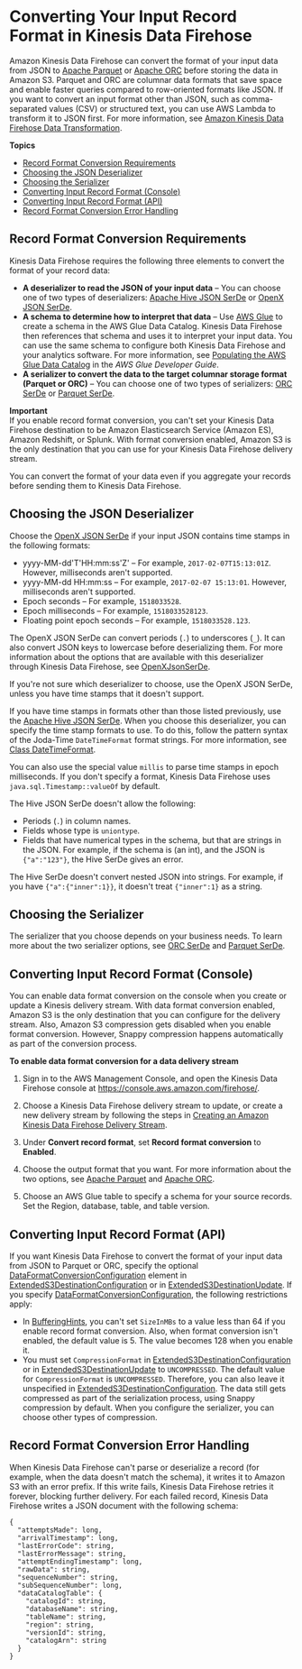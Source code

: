 # Converting Your Input Record Format in Kinesis Data Firehose<a name="record-format-conversion"></a>

Amazon Kinesis Data Firehose can convert the format of your input data from JSON to [Apache Parquet](https://parquet.apache.org/) or [Apache ORC](https://orc.apache.org/) before storing the data in Amazon S3\. Parquet and ORC are columnar data formats that save space and enable faster queries compared to row\-oriented formats like JSON\. If you want to convert an input format other than JSON, such as comma\-separated values \(CSV\) or structured text, you can use AWS Lambda to transform it to JSON first\. For more information, see [Amazon Kinesis Data Firehose Data Transformation](data-transformation.md)\.

**Topics**
+ [Record Format Conversion Requirements](#record-format-conversion-concepts)
+ [Choosing the JSON Deserializer](#record-format-conversion-deserializers)
+ [Choosing the Serializer](#record-format-conversion-serializers)
+ [Converting Input Record Format \(Console\)](#record-format-conversion-using-console)
+ [Converting Input Record Format \(API\)](#record-format-conversion-using-api)
+ [Record Format Conversion Error Handling](#record-format-conversion-error-handling)

## Record Format Conversion Requirements<a name="record-format-conversion-concepts"></a>

Kinesis Data Firehose requires the following three elements to convert the format of your record data: 
+ **A deserializer to read the JSON of your input data** – You can choose one of two types of deserializers: [Apache Hive JSON SerDe](https://cwiki.apache.org/confluence/display/Hive/LanguageManual+DDL#LanguageManualDDL-JSON) or [OpenX JSON SerDe](https://github.com/rcongiu/Hive-JSON-Serde)\.
+ **A schema to determine how to interpret that data** – Use [AWS Glue](http://docs.aws.amazon.com/glue/latest/dg/what-is-glue.html) to create a schema in the AWS Glue Data Catalog\. Kinesis Data Firehose then references that schema and uses it to interpret your input data\. You can use the same schema to configure both Kinesis Data Firehose and your analytics software\. For more information, see [Populating the AWS Glue Data Catalog](http://docs.aws.amazon.com/glue/latest/dg/populate-data-catalog.html) in the *AWS Glue Developer Guide*\.
+ **A serializer to convert the data to the target columnar storage format \(Parquet or ORC\)** – You can choose one of two types of serializers: [ORC SerDe](https://cwiki.apache.org/confluence/display/Hive/LanguageManual+ORC) or [Parquet SerDe](https://cwiki.apache.org/confluence/display/Hive/Parquet)\.

**Important**  
If you enable record format conversion, you can't set your Kinesis Data Firehose destination to be Amazon Elasticsearch Service \(Amazon ES\), Amazon Redshift, or Splunk\. With format conversion enabled, Amazon S3 is the only destination that you can use for your Kinesis Data Firehose delivery stream\.

You can convert the format of your data even if you aggregate your records before sending them to Kinesis Data Firehose\.

## Choosing the JSON Deserializer<a name="record-format-conversion-deserializers"></a>

Choose the [OpenX JSON SerDe](https://github.com/rcongiu/Hive-JSON-Serde) if your input JSON contains time stamps in the following formats:
+  yyyy\-MM\-dd'T'HH:mm:ss'Z' – For example, `2017-02-07T15:13:01Z`\. However, milliseconds aren't supported\.
+  yyyy\-MM\-dd HH:mm:ss – For example, `2017-02-07 15:13:01`\. However, milliseconds aren't supported\.
+  Epoch seconds – For example, `1518033528`\.
+  Epoch milliseconds – For example, `1518033528123`\.
+  Floating point epoch seconds – For example, `1518033528.123`\.

The OpenX JSON SerDe can convert periods \(`.`\) to underscores \(`_`\)\. It can also convert JSON keys to lowercase before deserializing them\. For more information about the options that are available with this deserializer through Kinesis Data Firehose, see [OpenXJsonSerDe](https://alpha-docs-aws.amazon.com/firehose/latest/APIReference/API_OpenXJsonSerDe.html)\.

If you're not sure which deserializer to choose, use the OpenX JSON SerDe, unless you have time stamps that it doesn't support\.

If you have time stamps in formats other than those listed previously, use the [Apache Hive JSON SerDe](https://cwiki.apache.org/confluence/display/Hive/LanguageManual+DDL#LanguageManualDDL-JSON)\. When you choose this deserializer, you can specify the time stamp formats to use\. To do this, follow the pattern syntax of the Joda\-Time `DateTimeFormat` format strings\. For more information, see [Class DateTimeFormat](https://www.joda.org/joda-time/apidocs/org/joda/time/format/DateTimeFormat.html)\. 

You can also use the special value `millis` to parse time stamps in epoch milliseconds\. If you don't specify a format, Kinesis Data Firehose uses `java.sql.Timestamp::valueOf` by default\.

The Hive JSON SerDe doesn't allow the following:
+ Periods \(`.`\) in column names\.
+ Fields whose type is `uniontype`\.
+ Fields that have numerical types in the schema, but that are strings in the JSON\. For example, if the schema is \(an int\), and the JSON is `{"a":"123"}`, the Hive SerDe gives an error\.

The Hive SerDe doesn't convert nested JSON into strings\. For example, if you have `{"a":{"inner":1}}`, it doesn't treat `{"inner":1}` as a string\.

## Choosing the Serializer<a name="record-format-conversion-serializers"></a>

The serializer that you choose depends on your business needs\. To learn more about the two serializer options, see [ORC SerDe](https://cwiki.apache.org/confluence/display/Hive/LanguageManual+ORC) and [Parquet SerDe](https://cwiki.apache.org/confluence/display/Hive/Parquet)\.

## Converting Input Record Format \(Console\)<a name="record-format-conversion-using-console"></a>

You can enable data format conversion on the console when you create or update a Kinesis delivery stream\. With data format conversion enabled, Amazon S3 is the only destination that you can configure for the delivery stream\. Also, Amazon S3 compression gets disabled when you enable format conversion\. However, Snappy compression happens automatically as part of the conversion process\.

**To enable data format conversion for a data delivery stream**

1. Sign in to the AWS Management Console, and open the Kinesis Data Firehose console at [https://console\.aws\.amazon\.com/firehose/](https://console.aws.amazon.com/firehose/)\.

1. Choose a Kinesis Data Firehose delivery stream to update, or create a new delivery stream by following the steps in [Creating an Amazon Kinesis Data Firehose Delivery Stream](basic-create.md)\.

1. Under **Convert record format**, set **Record format conversion** to **Enabled**\.

1. Choose the output format that you want\. For more information about the two options, see [Apache Parquet](https://parquet.apache.org/) and [Apache ORC](https://orc.apache.org/)\.

1. Choose an AWS Glue table to specify a schema for your source records\. Set the Region, database, table, and table version\.

## Converting Input Record Format \(API\)<a name="record-format-conversion-using-api"></a>

If you want Kinesis Data Firehose to convert the format of your input data from JSON to Parquet or ORC, specify the optional [DataFormatConversionConfiguration](http://docs.aws.amazon.com/firehose/latest/APIReference/API_DataFormatConversionConfiguration.html) element in [ExtendedS3DestinationConfiguration](http://docs.aws.amazon.com/firehose/latest/APIReference/API_ExtendedS3DestinationConfiguration.html) or in [ExtendedS3DestinationUpdate](http://docs.aws.amazon.com/firehose/latest/APIReference/API_ExtendedS3DestinationUpdate.html)\. If you specify [DataFormatConversionConfiguration](http://docs.aws.amazon.com/firehose/latest/APIReference/API_DataFormatConversionConfiguration.html), the following restrictions apply:
+ In [BufferingHints](https://alpha-docs-aws.amazon.com/firehose/latest/APIReference/API_BufferingHints.html), you can't set `SizeInMBs` to a value less than 64 if you enable record format conversion\. Also, when format conversion isn't enabled, the default value is 5\. The value becomes 128 when you enable it\.
+ You must set `CompressionFormat` in [ExtendedS3DestinationConfiguration](http://docs.aws.amazon.com/firehose/latest/APIReference/API_ExtendedS3DestinationConfiguration.html) or in [ExtendedS3DestinationUpdate](http://docs.aws.amazon.com/firehose/latest/APIReference/API_ExtendedS3DestinationUpdate.html) to `UNCOMPRESSED`\. The default value for `CompressionFormat` is `UNCOMPRESSED`\. Therefore, you can also leave it unspecified in [ExtendedS3DestinationConfiguration](http://docs.aws.amazon.com/firehose/latest/APIReference/API_ExtendedS3DestinationConfiguration.html)\. The data still gets compressed as part of the serialization process, using Snappy compression by default\. When you configure the serializer, you can choose other types of compression\.

## Record Format Conversion Error Handling<a name="record-format-conversion-error-handling"></a>

When Kinesis Data Firehose can't parse or deserialize a record \(for example, when the data doesn't match the schema\), it writes it to Amazon S3 with an error prefix\. If this write fails, Kinesis Data Firehose retries it forever, blocking further delivery\. For each failed record, Kinesis Data Firehose writes a JSON document with the following schema:

```
{
  "attemptsMade": long,
  "arrivalTimestamp": long,
  "lastErrorCode": string,
  "lastErrorMessage": string,
  "attemptEndingTimestamp": long,
  "rawData": string,
  "sequenceNumber": string,
  "subSequenceNumber": long,
  "dataCatalogTable": {
    "catalogId": string,
    "databaseName": string,
    "tableName": string,
    "region": string,
    "versionId": string,
    "catalogArn": string
  }
}
```